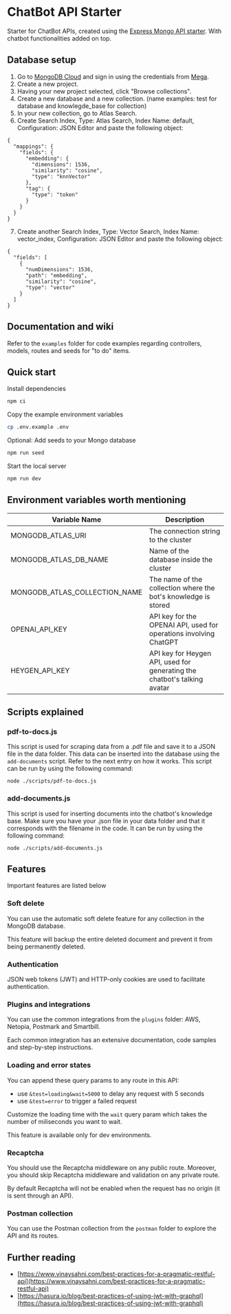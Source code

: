 # ChatBot API Starter

Starter for ChatBot APIs, created using the [Express Mongo API starter](https://github.com/victorocna/express-mongo-api-starter). With chatbot functionalities added on top.

## Database setup

1. Go to [MongoDB Cloud](https://www.mongodb.com/products/platform/cloud) and sign in using the credentials from [Mega](https://mega.nz/).
2. Create a new project.
3. Having your new project selected, click "Browse collections".
4. Create a new database and a new collection. (name examples: test for database and knowlegde_base for collection)
5. In your new collection, go to Atlas Search.
6. Create Search Index, Type: Atlas Search, Index Name: default, Configuration: JSON Editor and paste the following object:

```
{
  "mappings": {
    "fields": {
      "embedding": {
        "dimensions": 1536,
        "similarity": "cosine",
        "type": "knnVector"
      },
      "tag": {
        "type": "token"
      }
    }
  }
}
```

7. Create another Search Index, Type: Vector Search, Index Name: vector_index, Configuration: JSON Editor and paste the following object:

```
{
  "fields": [
    {
      "numDimensions": 1536,
      "path": "embedding",
      "similarity": "cosine",
      "type": "vector"
    }
  ]
}
```

## Documentation and wiki

Refer to the `examples` folder for code examples regarding controllers, models, routes and seeds for "to do" items.

## Quick start

Install dependencies

```bash
npm ci
```

Copy the example environment variables

```bash
cp .env.example .env
```

Optional: Add seeds to your Mongo database

```bash
npm run seed
```

Start the local server

```bash
npm run dev
```

## Environment variables worth mentioning

| Variable Name                 | Description                                                              |
| ----------------------------- | ------------------------------------------------------------------------ |
| MONGODB_ATLAS_URI             | The connection string to the cluster                                     |
| MONGODB_ATLAS_DB_NAME         | Name of the database inside the cluster                                  |
| MONGODB_ATLAS_COLLECTION_NAME | The name of the collection where the bot's knowledge is stored           |
| OPENAI_API_KEY                | API key for the OPENAI API, used for operations involving ChatGPT        |
| HEYGEN_API_KEY                | API key for Heygen API, used for generating the chatbot's talking avatar |

## Scripts explained

### pdf-to-docs.js

This script is used for scraping data from a .pdf file and save it to a JSON file in the data folder. This data can be inserted into the database using the `add-documents` script. Refer to the next entry on how it works. This script can be run by using the following command:

```
node ./scripts/pdf-to-docs.js
```

### add-documents.js

This script is used for inserting documents into the chatbot's knowledge base. Make sure you have your .json file in your data folder and that it corresponds with the filename in the code. It can be run by using the following command:

```
node ./scripts/add-documents.js
```

## Features

Important features are listed below

### Soft delete

You can use the automatic soft delete feature for any collection in the MongoDB database.

This feature will backup the entire deleted document and prevent it from being permanently deleted.

### Authentication

JSON web tokens (JWT) and HTTP-only cookies are used to facilitate authentication.

### Plugins and integrations

You can use the common integrations from the `plugins` folder: AWS, Netopia, Postmark and Smartbill.

Each common integration has an extensive documentation, code samples and step-by-step instructions.

### Loading and error states

You can append these query params to any route in this API:

- use `&test=loading&wait=5000` to delay any request with 5 seconds
- use `&test=error` to trigger a failed request

Customize the loading time with the `wait` query param which takes the number of miliseconds you want to wait.

This feature is available only for dev environments.

### Recaptcha

You should use the Recaptcha middleware on any public route.
Moreover, you should skip Recaptcha middleware and validation on any private route.

By default Recaptcha will not be enabled when the request has no origin (it is sent through an API).

### Postman collection

You can use the Postman collection from the `postman` folder to explore the API and its routes.

## Further reading

- [https://www.vinaysahni.com/best-practices-for-a-pragmatic-restful-api](https://www.vinaysahni.com/best-practices-for-a-pragmatic-restful-api)
- [https://hasura.io/blog/best-practices-of-using-jwt-with-graphql](https://hasura.io/blog/best-practices-of-using-jwt-with-graphql)
